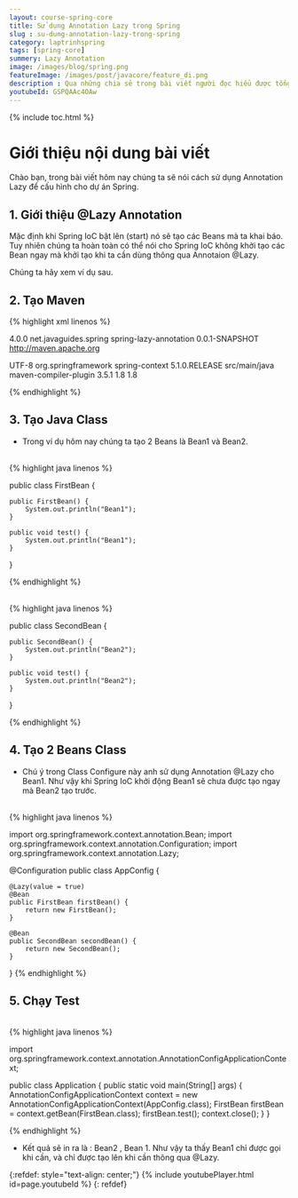 ```yaml
---
layout: course-spring-core
title: Sử dụng Annotation Lazy trong Spring
slug : su-dung-annotation-lazy-trong-spring
category: laptrinhspring
tags: [spring-core]
summery: Lazy Annotation
image: /images/blog/spring.png
featureImage: /images/post/javacore/feature_di.png
description : Qua những chia sẻ trong bài viết người đọc hiểu được tổng quan về @Lazy Annotation, một thành phần trong Spring Core Framework. Bên cạnh đó biết được khi nào nên dùng Annotation @Lazy trong lập trình Spring. Trong những chia sẻ tiếp theo của bài viết sẽ hướng dẫn người đọc thao tác để tạo Maven, Java Class, 2 Beans Class cũng như chạy Test trong lập trình Spring. Kèm theo trong những chia sẻ đó là các ví dụ minh hoạ cụ thể từng cú pháp để thực hiện.
youtubeId: GSPQAAc4OAw
---
```


{% include toc.html %}

# **Giới thiệu nội dung bài viết**

Chào bạn, trong bài viết hôm nay chúng ta sẽ nói cách sử dụng Annotation Lazy để cấu hình cho dự án Spring.
 

## **1. Giới thiệu @Lazy Annotation**

Mặc định khi Spring IoC bật lên (start) nó sẽ tạo các Beans mà ta khai báo. Tuy nhiên chúng ta hoàn toàn có thể nói cho Spring IoC không khởi tạo các Bean ngay mà khởi tạo khi ta cần dùng thông qua Annotaion @Lazy.

Chúng ta hãy xem ví dụ sau.


## **2. Tạo Maven**


{% highlight xml linenos %}

<project xmlns="http://maven.apache.org/POM/4.0.0"
 xmlns:xsi="http://www.w3.org/2001/XMLSchema-instance"
 xsi:schemaLocation="http://maven.apache.org/POM/4.0.0 http://maven.apache.org/xsd/maven-4.0.0.xsd">
 <modelVersion>4.0.0</modelVersion>
 <groupId>net.javaguides.spring</groupId>
 <artifactId>spring-lazy-annotation</artifactId>
 <version>0.0.1-SNAPSHOT</version>
 <url>http://maven.apache.org</url>

 <properties>
  <project.build.sourceEncoding>UTF-8</project.build.sourceEncoding>
 </properties>

 <dependencies>
  <!-- https://mvnrepository.com/artifact/org.springframework/spring-context -->
  <dependency>
   <groupId>org.springframework</groupId>
   <artifactId>spring-context</artifactId>
   <version>5.1.0.RELEASE</version>
  </dependency>

 </dependencies>
 <build>
  <sourceDirectory>src/main/java</sourceDirectory>
  <plugins>
   <plugin>
    <artifactId>maven-compiler-plugin</artifactId>
    <version>3.5.1</version>
    <configuration>
     <source>1.8</source>
     <target>1.8</target>
    </configuration>
   </plugin>
  </plugins>
 </build>
</project>

{% endhighlight %}

## **3. Tạo Java Class**

- Trong ví dụ hôm nay chúng ta tạo 2 Beans là Bean1 và Bean2.
<br>
{% highlight java linenos %}

public class FirstBean {

    public FirstBean() {
        System.out.println("Bean1");
    }

    public void test() {
        System.out.println("Bean1");
    }
}

{% endhighlight %}

<br>
{% highlight java linenos %}

public class SecondBean {

    public SecondBean() {
        System.out.println("Bean2");
    }

    public void test() {
        System.out.println("Bean2");
    }
}

{% endhighlight %}


## **4. Tạo 2 Beans Class**

- Chú ý trong Class Configure này anh sử dụng Annotation @Lazy cho Bean1. Như vậy khi Spring IoC khởi động Bean1 sẽ chưa được tạo ngay mà Bean2 tạo trước.

<br>
{% highlight java linenos %}

import org.springframework.context.annotation.Bean;
import org.springframework.context.annotation.Configuration;
import org.springframework.context.annotation.Lazy;

@Configuration
public class AppConfig {

    @Lazy(value = true)
    @Bean
    public FirstBean firstBean() {
        return new FirstBean();
    }

    @Bean
    public SecondBean secondBean() {
        return new SecondBean();
    }
}
{% endhighlight %}

## **5. Chạy Test**

<br>
{% highlight java linenos %}

import org.springframework.context.annotation.AnnotationConfigApplicationContext;

public class Application {
    public static void main(String[] args) {
        AnnotationConfigApplicationContext context = new AnnotationConfigApplicationContext(AppConfig.class);
        FirstBean firstBean = context.getBean(FirstBean.class);
        firstBean.test();
        context.close();
    }
}

{% endhighlight %}

- Kết quả sẽ in ra là :  Bean2 , Bean 1.
Như vậy ta thấy Bean1 chỉ được gọi khi cần, và chỉ được tạo lên khi cần thông qua @Lazy.

{:refdef: style="text-align: center;"}
{% include youtubePlayer.html id=page.youtubeId %}
{: refdef}







